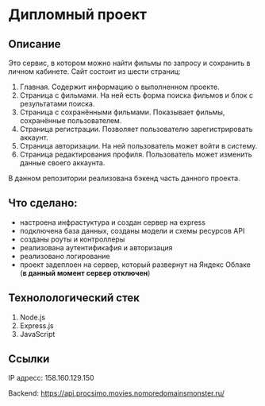 # Дипломный проект 
## Описание
Это сервис, в котором можно найти фильмы по запросу и сохранить в личном кабинете. Сайт состоит из шести страниц:
1. Главная.  Содержит информацию о выполненном проекте.
2. Страница с фильмами. На ней есть форма поиска фильмов и блок с результатами поиска.
3. Страница с сохранёнными фильмами. Показывает фильмы, сохранённые пользователем.
4. Страница регистрации. Позволяет пользователю зарегистрировать аккаунт.
5. Страница авторизации. На ней пользователь может войти в систему.
6. Страница редактирования профиля. Пользователь может изменить данные своего аккаунта.

В данном репозитории реализована бэкенд часть данного проекта.

## Что сделано: 
- настроена инфрастуктура и создан сервер на express
- подключена база данных, созданы модели и схемы ресурсов API
- созданы роуты и контроллеры
- реализована аутентификафия и авторизация
- реализовано логирование
- проект задеплоен на сервер, который развернут на Яндекс Облаке (**в данный момент сервер отключен**)

## Технолологический стек
1. Node.js
2. Express.js
3. JavaScript

## Ссылки

IP адресс: 158.160.129.150 

Backend: https://api.procsimo.movies.nomoredomainsmonster.ru/
